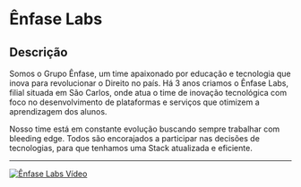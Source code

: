 # Ênfase Labs

## Descrição

Somos o Grupo Ênfase, um time apaixonado por educação e tecnologia que inova para revolucionar o Direito no país. Há 3 anos criamos o Ênfase Labs, filial situada em São Carlos, onde atua o time de inovação tecnológica com foco no desenvolvimento de plataformas e serviços que otimizem a aprendizagem dos alunos.

Nosso time está em constante evolução buscando sempre trabalhar com bleeding edge. Todos são encorajados a participar nas decisões de tecnologias, para que tenhamos uma Stack atualizada e eficiente.

-------

[![Ênfase Labs Vídeo](https://img.youtube.com/vi/v7etHiIFNW4/0.jpg)](https://www.youtube.com/watch?v=v7etHiIFNW4)
